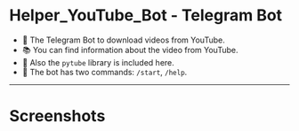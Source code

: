 # Helper_YouTube_Bot - Telegram Bot

- :floppy_disk: The Telegram Bot to download videos from YouTube.
- :books: You can find information about the video from YouTube.
- :pencil: Also the `pytube` library is included here.
- :open_file_folder: The bot has two commands: `/start`, `/help`.

---

# Screenshots
